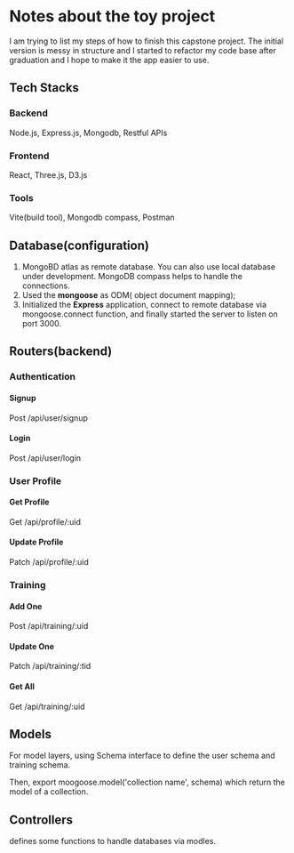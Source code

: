 # Notes about the toy project

I am trying to list my steps of how to finish this capstone project. The initial version is messy in structure and I started to refactor my code base after graduation and I hope to make it the app easier to use.

## Tech Stacks

### Backend

Node.js, Express.js, Mongodb, Restful APIs

### Frontend

React, Three.js, D3.js

### Tools

Vite(build tool), Mongodb compass, Postman

## Database(configuration)

1. MongoBD atlas as remote database. You can also use local database under development. MongoDB compass helps to handle the connections.
2. Used the **mongoose** as ODM( object document mapping);
3. Initialized the **Express** application, connect to remote database via mongoose.connect function, and finally started the server to listen on port 3000.

## Routers(backend)

### Authentication

#### Signup

Post  /api/user/signup

#### Login

Post  /api/user/login

### User Profile

#### Get Profile

Get /api/profile/:uid

#### Update Profile

Patch /api/profile/:uid

### Training

#### Add One

Post /api/training/:uid

#### Update One

Patch /api/training/:tid

#### Get All

Get /api/training/:uid



## Models

For model layers, using Schema interface to define the user schema and training schema.

Then, export moogoose.model('collection name', schema) which return the model of a collection.



## Controllers

defines some functions to handle databases via modles.

